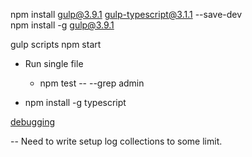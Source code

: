 npm install gulp@3.9.1 gulp-typescript@3.1.1 --save-dev  
npm install -g gulp@3.9.1  

gulp scripts 
npm start  

* Run single file
    * npm test -- --grep admin

* npm install -g typescript

[debugging](https://medium.com/@benlesh/debugging-typescript-mocha-tests-with-vscode-89310051531)

-- Need to write setup log collections to some limit.

